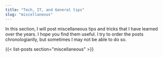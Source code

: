 ```yaml
---
title: "Tech, IT, and General tips"
slug: "miscellaneous"
---
```


In this section, I will post miscellaneous tips and tricks that I have learned over the years. I hope you find them useful. I try to order the posts chronologianlly, but sometimes I may not be able to do so.


{{< list-posts section="miscellaneous" >}}
